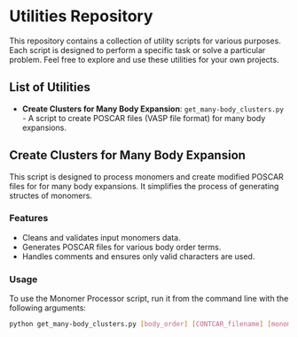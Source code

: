 # Utilities Repository

This repository contains a collection of utility scripts for various purposes. Each script is designed to perform a specific task or solve a particular problem. Feel free to explore and use these utilities for your own projects.

## List of Utilities

- **Create Clusters for Many Body Expansion**: `get_many-body_clusters.py` - A script to create POSCAR files (VASP file format) for many body expansions.



## Create Clusters for Many Body Expansion

This script is designed to process monomers and create modified POSCAR files for for many body expansions. It simplifies the process of generating structes of monomers.

### Features

- Cleans and validates input monomers data.
- Generates POSCAR files for various body order terms.
- Handles comments and ensures only valid characters are used.

### Usage

To use the Monomer Processor script, run it from the command line with the following arguments:

```bash
python get_many-body_clusters.py [body_order] [CONTCAR_filename] [monomers_filename]
```
